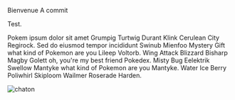 Bienvenue
A commit

Test.

Pokem ipsum dolor sit amet Grumpig Turtwig Durant Klink Cerulean City Regirock. Sed do eiusmod tempor incididunt Swinub Mienfoo Mystery Gift what kind of Pokemon are you Lileep Voltorb. Wing Attack Blizzard Bisharp Magby Golett oh, you're my best friend Pokedex. Misty Bug Eelektrik Swellow Mantyke what kind of Pokemon are you Mantyke. Water Ice Berry Poliwhirl Skiploom Wailmer Roserade Harden.

![chaton](http://t2.gstatic.com/licensed-image?q=tbn:ANd9GcRZcmlaOZxV_nbS5cWjzzCB1i3PnTRqawOv0-EzUWZ15gTTCyaua_Ngv5hutODmYy7y)
